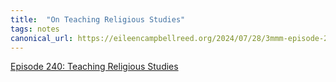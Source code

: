 ```yaml
---
title:  "On Teaching Religious Studies"
tags: notes
canonical_url: https://eileencampbellreed.org/2024/07/28/3mmm-episode-240-teaching-religious-studies-by-adam-d-j-brett/
---
```

[Episode 240: Teaching Religious Studies](https://eileencampbellreed.org/2024/07/28/3mmm-episode-240-teaching-religious-studies-by-adam-d-j-brett/)